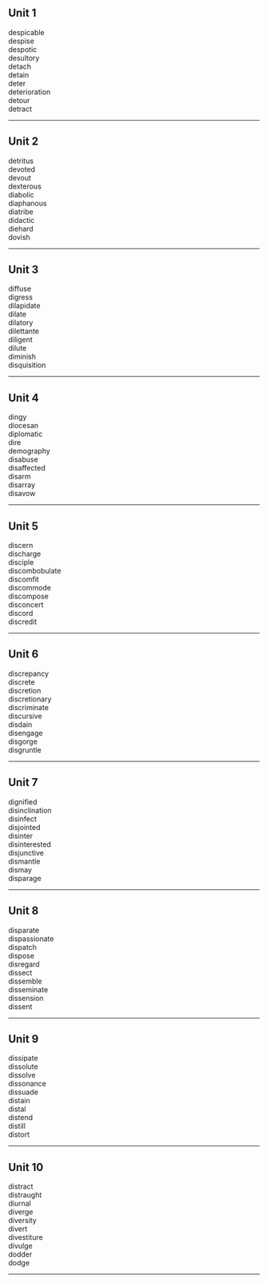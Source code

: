 ## Unit 1

despicable  
despise  
despotic  
desultory  
detach  
detain  
deter  
deterioration  
detour  
detract  

-----

## Unit 2

detritus  
devoted  
devout  
dexterous  
diabolic  
diaphanous  
diatribe  
didactic  
diehard  
dovish  

-----

## Unit 3

diffuse  
digress  
dilapidate  
dilate  
dilatory  
dilettante  
diligent  
dilute  
diminish  
disquisition  

-----

## Unit 4

dingy  
diocesan  
diplomatic  
dire  
demography  
disabuse  
disaffected  
disarm  
disarray  
disavow  

-----

## Unit 5 

discern  
discharge  
disciple  
discombobulate  
discomfit  
discommode  
discompose  
disconcert  
discord  
discredit  

-----

## Unit 6

discrepancy  
discrete  
discretion  
discretionary  
discriminate  
discursive  
disdain  
disengage  
disgorge  
disgruntle  

------

## Unit 7

dignified  
disinclination  
disinfect  
disjointed  
disinter  
disinterested  
disjunctive  
dismantle  
dismay  
disparage  

-----

## Unit 8

disparate  
dispassionate  
dispatch  
dispose  
disregard  
dissect  
dissemble  
disseminate  
dissension  
dissent  

-----

## Unit 9

dissipate  
dissolute  
dissolve  
dissonance  
dissuade  
distain  
distal  
distend  
distill  
distort  

-----

## Unit 10

distract  
distraught  
diurnal  
diverge  
diversity  
divert  
divestiture  
divulge  
dodder  
dodge  

-----
